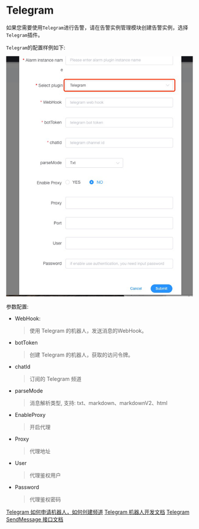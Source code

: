 # Telegram

如果您需要使用`Telegram`进行告警，请在告警实例管理模块创建告警实例，选择`Telegram`插件。

`Telegram`的配置样例如下:

![telegram-plugin](/img/alert/telegram-plugin.png)

参数配置:
* WebHook:
  > 使用 Telegram 的机器人，发送消息的WebHook。
* botToken
  > 创建 Telegram 的机器人，获取的访问令牌。
* chatId
  > 订阅的 Telegram 频道
* parseMode
  > 消息解析类型, 支持: txt、markdown、markdownV2、html
* EnableProxy
  > 开启代理
* Proxy
  > 代理地址
* User
  > 代理鉴权用户
* Password
  > 代理鉴权密码


[Telegram 如何申请机器人，如何创建频道](https://core.telegram.org/bots)
[Telegram 机器人开发文档](https://core.telegram.org/bots/api) 
[Telegram SendMessage 接口文档](https://core.telegram.org/bots/api#sendmessage)

